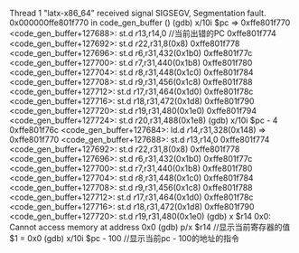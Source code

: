 
Thread 1 "latx-x86_64" received signal SIGSEGV, Segmentation fault.
0x000000ffe801f770 in code_gen_buffer ()
(gdb) x/10i $pc 
=> 0xffe801f770 <code_gen_buffer+127688>:	st.d	$r13,$r14,0 //当前出错的PC
   0xffe801f774 <code_gen_buffer+127692>:	st.d	$r22,$r31,8(0x8)
   0xffe801f778 <code_gen_buffer+127696>:	st.d	$r6,$r31,432(0x1b0)
   0xffe801f77c <code_gen_buffer+127700>:	st.d	$r7,$r31,440(0x1b8)
   0xffe801f780 <code_gen_buffer+127704>:	st.d	$r8,$r31,448(0x1c0)
   0xffe801f784 <code_gen_buffer+127708>:	st.d	$r9,$r31,456(0x1c8)
   0xffe801f788 <code_gen_buffer+127712>:	st.d	$r17,$r31,464(0x1d0)
   0xffe801f78c <code_gen_buffer+127716>:	st.d	$r18,$r31,472(0x1d8)
   0xffe801f790 <code_gen_buffer+127720>:	st.d	$r19,$r31,480(0x1e0)
   0xffe801f794 <code_gen_buffer+127724>:	st.d	$r20,$r31,488(0x1e8)
(gdb) x/10i $pc - 4
   0xffe801f76c <code_gen_buffer+127684>:	ld.d	$r14,$r31,328(0x148)
=> 0xffe801f770 <code_gen_buffer+127688>:	st.d	$r13,$r14,0
   0xffe801f774 <code_gen_buffer+127692>:	st.d	$r22,$r31,8(0x8)
   0xffe801f778 <code_gen_buffer+127696>:	st.d	$r6,$r31,432(0x1b0)
   0xffe801f77c <code_gen_buffer+127700>:	st.d	$r7,$r31,440(0x1b8)
   0xffe801f780 <code_gen_buffer+127704>:	st.d	$r8,$r31,448(0x1c0)
   0xffe801f784 <code_gen_buffer+127708>:	st.d	$r9,$r31,456(0x1c8)
   0xffe801f788 <code_gen_buffer+127712>:	st.d	$r17,$r31,464(0x1d0)
   0xffe801f78c <code_gen_buffer+127716>:	st.d	$r18,$r31,472(0x1d8)
   0xffe801f790 <code_gen_buffer+127720>:	st.d	$r19,$r31,480(0x1e0)
(gdb) x $r14
   0x0:	Cannot access memory at address 0x0
(gdb) p/x $r14 //显示当前寄存器的值
$1 = 0x0
(gdb) x/10i $pc - 100 //显示当前pc - 100的地址的指令
